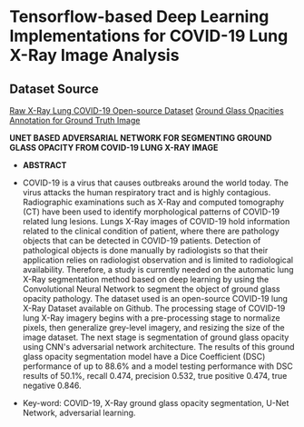 # Tensorflow-based Deep Learning Implementations for COVID-19 Lung X-Ray Image Analysis

## Dataset Source
[Raw X-Ray Lung COVID-19 Open-source Dataset](https://github.com/ieee8023/covid-chestxray-dataset)
[Ground Glass Opacities Annotation for Ground Truth Image](https://github.com/GeneralBlockchain/covid-19-chest-xray-segmentations-dataset#download-the-dataset)

**UNET BASED ADVERSARIAL NETWORK FOR SEGMENTING GROUND GLASS OPACITY FROM COVID-19 LUNG X-RAY IMAGE**

* **ABSTRACT**

* COVID-19 is a virus that causes outbreaks around the world today. The virus attacks the human respiratory tract and is highly contagious. Radiographic  examinations such as X-Ray and computed tomography (CT) have been used to  identify morphological patterns of COVID-19 related lung lesions. Lungs X-Ray images of COVID-19 hold information related to the clinical condition of patient, where there are pathology objects that can be detected in COVID-19 patients. Detection of pathological objects is done manually by radiologists so that their application relies on radiologist observation and is limited to radiological availability. Therefore, a study is currently needed on the automatic lung X-Ray segmentation method based on deep learning by using the Convolutional Neural Network to segment the object of ground glass opacity pathology. The dataset used is an open-source COVID-19 lung X-Ray Dataset available on Github. The processing stage of COVID-19 lung X-Ray imagery begins with a pre-processing stage to normalize pixels, then generalize grey-level imagery, and resizing the size of the image dataset. The next stage is segmentation of ground glass opacity using CNN's adversarial network architecture. The results of this ground glass opacity segmentation model have a Dice Coefficient (DSC) performance of up to 88.6% and a model testing performance with DSC results of 50.1%, recall 0.474, precision 0.532, true positive 0.474, true negative 0.846.

* Key-word: COVID-19, X-Ray ground glass opacity segmentation, U-Net Network, adversarial learning.


